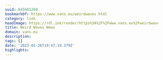 ```yaml
---
uuid: 645601260
bookmarkOf: https://www.vans.eu/weirdwaves.html
category: link
headImage: https://rdl.ink/render/https%3A%2F%2Fwww.vans.eu%2Fweirdwaves.html
title: Weird Waves News
domain: vans.eu
description:
tags: []
date: '2023-01-26T19:47:19.379Z'
highlights:
---
```





